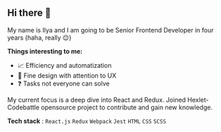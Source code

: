 ## Hi there 👋 

My name is Ilya and I am going to be Senior Frontend Developer in four years (haha, really :relieved:)

**Things interesting to me:**

- :chart_with_upwards_trend: Efficiency and automatization <!--`(don't want my memory to leak)`-->
- :apple: Fine design with attention to UX <!--`(it is already a lot of with poor usability)`-->
- :question: Tasks not everyone can solve <!--`( )`-->

My current focus is a deep dive into React and Redux. Joined Hexlet-Codebattle opensource project to contribute and gain new knowledge.

**Tech stack** : `React.js` `Redux` `Webpack` `Jest` `HTML` `CSS` `SCSS`

<!--
**Iluxmas/Iluxmas** is a ✨ _special_ ✨ repository because its `README.md` (this file) appears on your GitHub profile.

Here are some ideas to get you started:

- 🔭 I’m currently working on ...
- 🌱 I’m currently learning ...
- 👯 I’m looking to collaborate on ...
- 🤔 I’m looking for help with ...
- 💬 Ask me about ...
- 📫 How to reach me: ...
- 😄 Pronouns: ...
- ⚡ Fun fact: ...
-->

